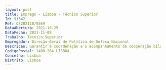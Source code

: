 ```yaml
--- 
layout: post
title: Emprego - Lisboa - Técnico Superior
Id: 91342
Ref: OE202110/0569
DataAbertura: 2021-10-25
DataFecho: 2021-11-08
Trabalho: Técnico Superior
Empregador: Direção-Geral de Política de Defesa Nacional
Descricao: Garantir a coordenação e o acompanhamento da cooperação bilateral e multilateral na área da defesa  	Preparar e integrar as comissões bilaterais e as comissões mistas, coordenando a elaboração e a concretização dos respetivos planos de atividades  Assegurar a ligação com os adidos de defesa nacionais e estrangeiros  Recolher e analisar dados referentes ao panorama nacional e internacional dos assuntos de segurança e defesa, tendo em vista a elaboração de relatórios e documentos estratégicos e técnicos de apoio à decisão  Apoiar e acompanhar a realização de reuniões, conferências e outros eventos, de âmbito nacional e ou internacional  Apoiar e  ou organizar a realização de atividades de cooperação bilateral em território nacional ou no estrangeiro.
CodigoPostal: 1400-204 LISBOA
Concelho: Lisboa
Distrito: Lisboa
--- 
```

